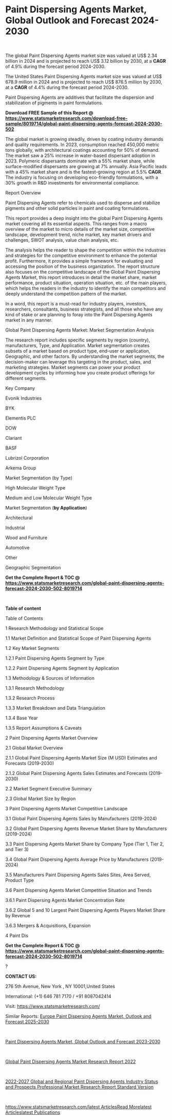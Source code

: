 <h1>Paint Dispersing Agents Market, Global Outlook and Forecast 2024-2030</h1><br/><p>The global Paint Dispersing Agents market size was valued at US$ 2.34 billion in 2024 and is projected to reach US$ 3.12 billion by 2030, at a <strong>CAGR</strong> of 4.9% during the forecast period 2024-2030.</p>
 
 
 
 <p>The United States Paint Dispersing Agents market size was valued at US$ 678.9 million in 2024 and is projected to reach US$ 876.5 million by 2030, at a <strong>CAGR</strong> of 4.4% during the forecast period 2024-2030.</p>
 
 
 
 <p>Paint Dispersing Agents are additives that facilitate the dispersion and stabilization of pigments in paint formulations.</p>
 
 
 
 <p><strong>Download FREE Sample of this Report @ <a href="https://www.statsmarketresearch.com/download-free-sample/8019714/global-paint-dispersing-agents-forecast-2024-2030-502">https://www.statsmarketresearch.com/download-free-sample/8019714/global-paint-dispersing-agents-forecast-2024-2030-502</a></strong></p>
 
 
 
 <p>The global market is growing steadily, driven by coating industry demands and quality requirements. In 2023, consumption reached 450,000 metric tons globally, with architectural coatings accounting for 50% of demand. The market saw a 25% increase in water-based dispersant adoption in 2023. Polymeric dispersants dominate with a 55% market share, while surface-modified dispersants are growing at 7% annually. Asia Pacific leads with a 45% market share and is the fastest-growing region at 5.5% <strong>CAGR</strong>. The industry is focusing on developing eco-friendly formulations, with a 30% growth in R&D investments for environmental compliance.</p>
 
 
 
 <p>Report Overview</p>
 
 
 
 <p>Paint Dispersing Agents refer to chemicals used to disperse and stabilize pigments and other solid particles in paint and coating formulations.</p>
 
 
 
 <p>This report provides a deep insight into the global Paint Dispersing Agents market covering all its essential aspects. This ranges from a macro overview of the market to micro details of the market size, competitive landscape, development trend, niche market, key market drivers and challenges, SWOT analysis, value chain analysis, etc.</p>
 
 
 
 <p>The analysis helps the reader to shape the competition within the industries and strategies for the competitive environment to enhance the potential profit. Furthermore, it provides a simple framework for evaluating and accessing the position of the business organization. The report structure also focuses on the competitive landscape of the Global Paint Dispersing Agents Market, this report introduces in detail the market share, market performance, product situation, operation situation, etc. of the main players, which helps the readers in the industry to identify the main competitors and deeply understand the competition pattern of the market.</p>
 
 
 
 <p>In a word, this report is a must-read for industry players, investors, researchers, consultants, business strategists, and all those who have any kind of stake or are planning to foray into the Paint Dispersing Agents market in any manner.</p>
 
 
 
 <p>Global Paint Dispersing Agents Market: Market Segmentation Analysis</p>
 
 
 
 <p>The research report includes specific segments by region (country), manufacturers, Type, and Application. Market segmentation creates subsets of a market based on product type, end-user or application, Geographic, and other factors. By understanding the market segments, the decision-maker can leverage this targeting in the product, sales, and marketing strategies. Market segments can power your product development cycles by informing how you create product offerings for different segments.</p>
 
 
 
 <p>Key Company</p>
 
 
 
 <p>Evonik Industries</p>
 
 
 
 <p>BYK</p>
 
 
 
 <p>Elementis PLC</p>
 
 
 
 <p>DOW</p>
 
 
 
 <p>Clariant</p>
 
 
 
 <p>BASF</p>
 
 
 
 <p>Lubrizol Corporation</p>
 
 
 
 <p>Arkema Group</p>
 
 
 
 <p>Market Segmentation (by Type)</p>
 
 
 
 <p>High Molecular Weight Type</p>
 
 
 
 <p>Medium and Low Molecular Weight Type</p>
 
 
 
 <p>Market Segmentation (<strong>by Application</strong>)</p>
 
 
 
 <p>Architectural</p>
 
 
 
 <p>Industrial</p>
 
 
 
 <p>Wood and Furniture</p>
 
 
 
 <p>Automotive</p>
 
 
 
 <p>Other</p>
 
 
 
 <p>Geographic Segmentation</p>
 
 
 
 <div><b>Get the Complete Report & TOC @ <a href="https://www.statsmarketresearch.com/global-paint-dispersing-agents-forecast-2024-2030-502-8019714">https://www.statsmarketresearch.com/global-paint-dispersing-agents-forecast-2024-2030-502-8019714</a></b></div>
 
 
 
 <p><br />
 
 <b>Table of content</b></p>
 
 
 
 <p>Table of Contents<br />
 
 1 Research Methodology and Statistical Scope<br />
 
 1.1 Market Definition and Statistical Scope of Paint Dispersing Agents<br />
 
 1.2 Key Market Segments<br />
 
 1.2.1 Paint Dispersing Agents Segment by Type<br />
 
 1.2.2 Paint Dispersing Agents Segment by Application<br />
 
 1.3 Methodology & Sources of Information<br />
 
 1.3.1 Research Methodology<br />
 
 1.3.2 Research Process<br />
 
 1.3.3 Market Breakdown and Data Triangulation<br />
 
 1.3.4 Base Year<br />
 
 1.3.5 Report Assumptions & Caveats<br />
 
 2 Paint Dispersing Agents Market Overview<br />
 
 2.1 Global Market Overview<br />
 
 2.1.1 Global Paint Dispersing Agents Market Size (M USD) Estimates and Forecasts (2019-2030)<br />
 
 2.1.2 Global Paint Dispersing Agents Sales Estimates and Forecasts (2019-2030)<br />
 
 2.2 Market Segment Executive Summary<br />
 
 2.3 Global Market Size by Region<br />
 
 3 Paint Dispersing Agents Market Competitive Landscape<br />
 
 3.1 Global Paint Dispersing Agents Sales by Manufacturers (2019-2024)<br />
 
 3.2 Global Paint Dispersing Agents Revenue Market Share by Manufacturers (2019-2024)<br />
 
 3.3 Paint Dispersing Agents Market Share by Company Type (Tier 1, Tier 2, and Tier 3)<br />
 
 3.4 Global Paint Dispersing Agents Average Price by Manufacturers (2019-2024)<br />
 
 3.5 Manufacturers Paint Dispersing Agents Sales Sites, Area Served, Product Type<br />
 
 3.6 Paint Dispersing Agents Market Competitive Situation and Trends<br />
 
 3.6.1 Paint Dispersing Agents Market Concentration Rate<br />
 
 3.6.2 Global 5 and 10 Largest Paint Dispersing Agents Players Market Share by Revenue<br />
 
 3.6.3 Mergers & Acquisitions, Expansion<br />
 
 4 Paint Dis</p>
 
 
 
 <div><b>Get the Complete Report & TOC @ <a href="https://www.statsmarketresearch.com/global-paint-dispersing-agents-forecast-2024-2030-502-8019714">https://www.statsmarketresearch.com/global-paint-dispersing-agents-forecast-2024-2030-502-8019714</a></b></div>
 
 
 
 <p>? </p>
 
 
 
 <p><b>CONTACT US:</b><br />
 
 276 5th Avenue, New York , NY 10001,United States<br />
 
 International: (+1) 646 781 7170 / +91 8087042414<br />
 
 Visit: <a href="https://www.statsmarketresearch.com/">https://www.statsmarketresearch.com/</a><br />
 
 Similar Reports: <a href="https://www.statsmarketresearch.com/global-paint-dispersing-agents-forecast-2024-2030-502-8019714">Europe Paint Dispersing Agents Market, Outlook and Forecast 2025-2030</a><br />
 
 <br />
 
 <a href="https://www.statsmarketresearch.com/global-paint-dispersing-agents-forecast-2024-2030-502-8019714">Paint Dispersing Agents Market, Global Outlook and Forecast 2023-2030</a><br />
 
 <br />
 
 <a href="https://www.statsmarketresearch.com/global-paint-dispersing-agents-forecast-2024-2030-502-8019714">Global Paint Dispersing Agents Market Research Report 2022</a><br />
 
 <br />
 
 <a href="https://www.statsmarketresearch.com/global-paint-dispersing-agents-forecast-2024-2030-502-8019714">2022-2027 Global and Regional Paint Dispersing Agents Industry Status and Prospects Professional Market Research Report Standard Version</a><br />
 
 <br />
 
 <a href="https://gyeongbokgung.com">https://www.statsmarketresearch.com/</a><a href="https://hallyeomaritime.com">latest Articles</a><a href="https://jingwansa.com">Read More</a><a href="https://nguoiviet.jp/">latest Articles</a><a href="https://www.intelmarketresearch.com/">latest Publications</a></p>